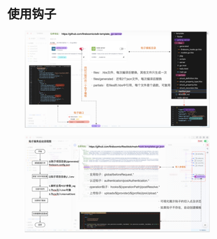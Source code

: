 # 使用钩子



<figure><img src="../../.gitbook/assets/image.png" alt=""><figcaption></figcaption></figure>



<figure><img src="../../.gitbook/assets/image (1).png" alt=""><figcaption></figcaption></figure>

